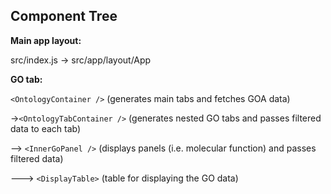## Component Tree

**Main app layout:**

src/index.js -> src/app/layout/App

**GO tab:**

`<OntologyContainer />` (generates main tabs and fetches GOA data)

->`<OntologyTabContainer />` (generates nested GO tabs and passes filtered data to each tab)

--> `<InnerGoPanel />` (displays panels (i.e. molecular function) and passes filtered data)

---> `<DisplayTable>` (table for displaying the GO data)
